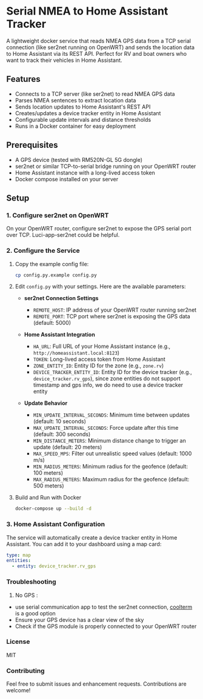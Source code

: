 # Serial NMEA to Home Assistant Tracker

A lightweight docker service that reads NMEA GPS data from a TCP serial connection (like ser2net running on OpenWRT) and sends the location data to Home Assistant via its REST API. Perfect for RV and boat owners who want to track their vehicles in Home Assistant.

## Features

- Connects to a TCP server (like ser2net) to read NMEA GPS data
- Parses NMEA sentences to extract location data
- Sends location updates to Home Assistant's REST API
- Creates/updates a device tracker entity in Home Assistant
- Configurable update intervals and distance thresholds
- Runs in a Docker container for easy deployment

## Prerequisites

- A GPS device (tested with RM520N-GL 5G dongle)
- ser2net or similar TCP-to-serial bridge running on your OpenWRT router
- Home Assistant instance with a long-lived access token
- Docker compose installed on your server

## Setup

### 1. Configure ser2net on OpenWRT

On your OpenWRT router, configure ser2net to expose the GPS serial port over TCP. Luci-app-ser2net could be helpful. 

### 2. Configure the Service

1. Copy the example config file:

   ```bash
   cp config.py.example config.py
   ```

2. Edit `config.py` with your settings. Here are the available parameters:

   - **ser2net Connection Settings**
     - `REMOTE_HOST`: IP address of your OpenWRT router running ser2net
     - `REMOTE_PORT`: TCP port where ser2net is exposing the GPS data (default: 5000)

   - **Home Assistant Integration**
     - `HA_URL`: Full URL of your Home Assistant instance (e.g., `http://homeassistant.local:8123`)
     - `TOKEN`: Long-lived access token from Home Assistant
     - `ZONE_ENTITY_ID`: Entity ID for the zone (e.g., `zone.rv`)
     - `DEVICE_TRACKER_ENTITY_ID`: Entity ID for the device tracker (e.g., `device_tracker.rv_gps`), since zone entities do not support timestamp and gps info, we do need to use a device tracker entity

   - **Update Behavior**
     - `MIN_UPDATE_INTERVAL_SECONDS`: Minimum time between updates (default: 10 seconds)
     - `MAX_UPDATE_INTERVAL_SECONDS`: Force update after this time (default: 300 seconds)
     - `MIN_DISTANCE_METERS`: Minimum distance change to trigger an update (default: 20 meters)
     - `MAX_SPEED_MPS`: Filter out unrealistic speed values (default: 1000 m/s)
     - `MIN_RADIUS_METERS`: Minimum radius for the geofence (default: 100 meters)
     - `MAX_RADIUS_METERS`: Maximum radius for the geofence (default: 500 meters)

3. Build and Run with Docker

    ```bash
    docker-compose up --build -d
    ```

### 3. Home Assistant Configuration
The service will automatically create a device tracker entity in Home Assistant. You can add it to your dashboard using a map card:

```yaml
type: map
entities:
  - entity: device_tracker.rv_gps
```

### Troubleshooting
1. No GPS :
- use serial communication app to test the ser2net connection, [coolterm](https://freeware.the-meiers.org/) is a good option
- Ensure your GPS device has a clear view of the sky
- Check if the GPS module is properly connected to your OpenWRT router

### License
MIT

### Contributing
Feel free to submit issues and enhancement requests. Contributions are welcome!